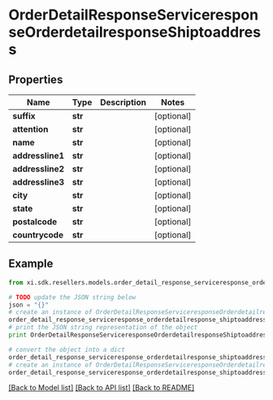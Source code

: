 # OrderDetailResponseServiceresponseOrderdetailresponseShiptoaddress


## Properties

Name | Type | Description | Notes
------------ | ------------- | ------------- | -------------
**suffix** | **str** |  | [optional] 
**attention** | **str** |  | [optional] 
**name** | **str** |  | [optional] 
**addressline1** | **str** |  | [optional] 
**addressline2** | **str** |  | [optional] 
**addressline3** | **str** |  | [optional] 
**city** | **str** |  | [optional] 
**state** | **str** |  | [optional] 
**postalcode** | **str** |  | [optional] 
**countrycode** | **str** |  | [optional] 

## Example

```python
from xi.sdk.resellers.models.order_detail_response_serviceresponse_orderdetailresponse_shiptoaddress import OrderDetailResponseServiceresponseOrderdetailresponseShiptoaddress

# TODO update the JSON string below
json = "{}"
# create an instance of OrderDetailResponseServiceresponseOrderdetailresponseShiptoaddress from a JSON string
order_detail_response_serviceresponse_orderdetailresponse_shiptoaddress_instance = OrderDetailResponseServiceresponseOrderdetailresponseShiptoaddress.from_json(json)
# print the JSON string representation of the object
print OrderDetailResponseServiceresponseOrderdetailresponseShiptoaddress.to_json()

# convert the object into a dict
order_detail_response_serviceresponse_orderdetailresponse_shiptoaddress_dict = order_detail_response_serviceresponse_orderdetailresponse_shiptoaddress_instance.to_dict()
# create an instance of OrderDetailResponseServiceresponseOrderdetailresponseShiptoaddress from a dict
order_detail_response_serviceresponse_orderdetailresponse_shiptoaddress_form_dict = order_detail_response_serviceresponse_orderdetailresponse_shiptoaddress.from_dict(order_detail_response_serviceresponse_orderdetailresponse_shiptoaddress_dict)
```
[[Back to Model list]](../README.md#documentation-for-models) [[Back to API list]](../README.md#documentation-for-api-endpoints) [[Back to README]](../README.md)


